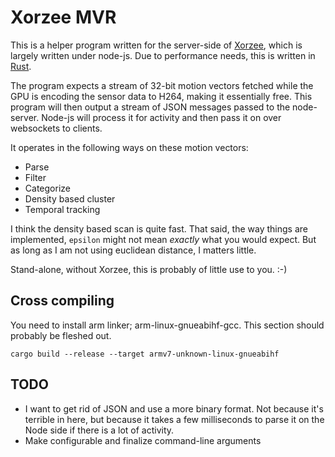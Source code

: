 # Xorzee MVR
This is a helper program written for the server-side of [Xorzee](https://github.com/romland/xorzee), which is largely
written under node-js. Due to performance needs, this is written in [Rust](https://www.rust-lang.org/).

The program expects a stream of 32-bit motion vectors fetched while the GPU is 
encoding the sensor data to H264, making it essentially free. This program will
then output a stream of JSON messages passed to the node-server. Node-js will
process it for activity and then pass it on over websockets to clients.

It operates in the following ways on these motion vectors:
- Parse
- Filter
- Categorize
- Density based cluster
- Temporal tracking

I think the density based scan is quite fast. That said, the way things
are implemented, `epsilon` might not mean _exactly_ what you would expect.
But as long as I am not using euclidean distance, I matters little.

Stand-alone, without Xorzee, this is probably of little use to you. :-)

## Cross compiling
You need to install arm linker; arm-linux-gnueabihf-gcc. This section
should probably be fleshed out.

```
cargo build --release --target armv7-unknown-linux-gnueabihf
```

## TODO
- I want to get rid of JSON and use a more binary format. Not because it's terrible
  in here, but because it takes a few milliseconds to parse it on the Node side
  if there is a lot of activity.
- Make configurable and finalize command-line arguments
